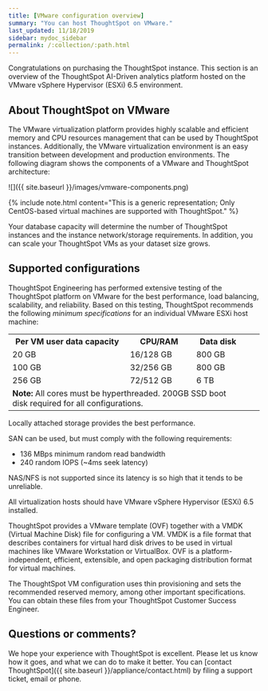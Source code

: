 ```yaml
---
title: [VMware configuration overview]
summary: "You can host ThoughtSpot on VMware."
last_updated: 11/18/2019
sidebar: mydoc_sidebar
permalink: /:collection/:path.html
---
```

Congratulations on purchasing the ThoughtSpot instance. This section is an
overview of the ThoughtSpot AI-Driven analytics platform hosted on the VMware
vSphere Hypervisor (ESXi) 6.5 environment.

## About ThoughtSpot on VMware

The VMware virtualization platform provides highly scalable and efficient memory
and CPU resources management that can be used by ThoughtSpot instances.
Additionally, the VMware virtualization environment is an easy transition
between development and production environments. The following diagram shows
the components of a VMware and ThoughtSpot architecture:

![]({{ site.baseurl }}/images/vmware-components.png)

{% include note.html content="This is a generic representation; Only CentOS-based
virtual machines are supported with ThoughtSpot." %}

Your database capacity will determine the number of ThoughtSpot instances and
the instance network/storage requirements. In addition, you can scale your
ThoughtSpot VMs as your dataset size grows.

## Supported configurations

ThoughtSpot Engineering has performed extensive testing of the ThoughtSpot
platform on VMware for the best performance, load balancing, scalability,
and reliability. Based on this testing, ThoughtSpot recommends the following
_minimum specifications_ for an individual VMware ESXi host machine:

<table width="100%" border="0">
	  <tbody>
	    <tr>
	      <th scope="col">Per VM user data capacity</th>
	      <th scope="col">CPU/RAM</th>
	      <th scope="col">Data disk</th>
        </tr>
	    <tr>
	      <td>20 GB</td>
	      <td>16/128 GB</td>
	      <td>800 GB</td>
        </tr>
	    <tr>
	      <td>100 GB</td>
	      <td>32/256 GB</td>
	      <td>800 GB</td>
        </tr>
	    <tr>
	      <td>256 GB</td>
	      <td>72/512 GB</td>
	      <td>6 TB</td>
        </tr>
		<tr>
	      <td colspan="3"><b>Note:</b> All cores must be hyperthreaded. 200GB SSD boot disk required for all configurations.</td>
	      <td></td>
	      <td></td>
        </tr>
  </tbody>
</table>

Locally attached storage provides the best performance.

SAN can be used, but must comply with the following requirements:
* 136 MBps minimum random read bandwidth
* 240 random IOPS (~4ms seek latency)

NAS/NFS is not supported since its latency is so high that it tends to be unreliable.

All virtualization hosts should have VMware vSphere Hypervisor (ESXi) 6.5 installed.

ThoughtSpot provides a VMware template (OVF) together with a VMDK (Virtual
Machine Disk) file for configuring a VM. VMDK is a file format that describes
containers for virtual hard disk drives to be used in virtual machines like
VMware Workstation or VirtualBox. OVF is a platform-independent, efficient,
extensible, and open packaging distribution format for virtual machines.

The ThoughtSpot VM configuration uses thin provisioning and sets the recommended
reserved memory, among other important specifications. You can obtain these
files from your ThoughtSpot Customer Success Engineer.

## Questions or comments?

We hope your experience with ThoughtSpot is excellent. Please let us know how it
goes, and what we can do to make it better. You can [contact ThoughtSpot]({{
site.baseurl }}/appliance/contact.html) by filing a support ticket, email or phone.
